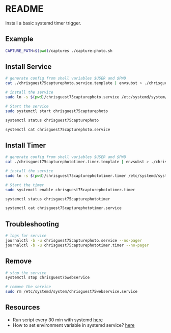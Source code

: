 # README

Install a basic systemd timer trigger.  

## Example

```sh
CAPTURE_PATH=$(pwd)/captures ./capture-photo.sh  
```
## Install Service

```sh
# generate config from shell variables $USER and $PWD
cat ./chrisguest75capturephoto.service.template | envsubst > ./chrisguest75capturephoto.service 

# install the service
sudo ln -s $(pwd)/chrisguest75capturephoto.service /etc/systemd/system/chrisguest75capturephoto.service  

# Start the service
sudo systemctl start chrisguest75capturephoto 

systemctl status chrisguest75capturephoto 

systemctl cat chrisguest75capturephoto.service   
```

## Install Timer

```sh
# generate config from shell variables $USER and $PWD
cat ./chrisguest75capturephototimer.timer.template | envsubst > ./chrisguest75capturephototimer.timer 

# install the service
sudo ln -s $(pwd)/chrisguest75capturephototimer.timer /etc/systemd/system/chrisguest75capturephototimer.timer

# Start the timer
sudo systemctl enable chrisguest75capturephototimer.timer

systemctl status chrisguest75capturephototimer 

systemctl cat chrisguest75capturephototimer.service  
```

## Troubleshooting

```sh
# logs for service
journalctl -b -u chrisguest75capturephoto.service --no-pager
journalctl -b -u chrisguest75capturephototimer.timer --no-pager
```


## Remove

```sh
# stop the service
systemctl stop chrisguest75webservice 
```

```sh
# remove the service
sudo rm /etc/systemd/system/chrisguest75webservice.service  
```

## Resources

* Run script every 30 min with systemd [here](https://unix.stackexchange.com/questions/198444/run-script-every-30-min-with-systemd)
* How to set environment variable in systemd service? [here](https://serverfault.com/questions/413397/how-to-set-environment-variable-in-systemd-service)